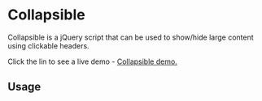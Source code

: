 # Collapsible 

Collapsible is a jQuery script that can be used to show/hide large content using clickable headers. 

Click the lin to see a live demo - <a href='http://jsfiddle.net/craigmroberts/4utuD/embedded/result/'>Collapsible demo.</a>


## Usage